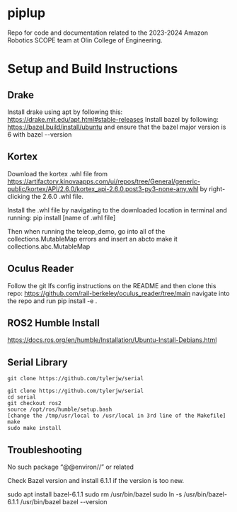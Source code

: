 # piplup
Repo for code and documentation related to the 2023-2024 Amazon Robotics SCOPE team at Olin College of Engineering.


# Setup and Build Instructions
## Drake
Install drake using apt by following this: https://drake.mit.edu/apt.html#stable-releases 
Install bazel by following: https://bazel.build/install/ubuntu  and ensure that the bazel major version is 6 with bazel --version 

## Kortex

Download the kortex .whl file from https://artifactory.kinovaapps.com/ui/repos/tree/General/generic-public/kortex/API/2.6.0/kortex_api-2.6.0.post3-py3-none-any.whl  by right-clicking the 2.6.0 .whl file.

Install the .whl file by navigating to the downloaded location in terminal and running: pip install [name of .whl file]

Then when running the teleop_demo, go into all of the collections.MutableMap errors and insert an abcto make it collections.abc.MutableMap

## Oculus Reader
Follow the git lfs config instructions on the README and then clone this repo: https://github.com/rail-berkeley/oculus_reader/tree/main 
navigate into the repo and run pip install -e .

## ROS2 Humble Install
https://docs.ros.org/en/humble/Installation/Ubuntu-Install-Debians.html 

## Serial Library

`git clone https://github.com/tylerjw/serial `
```
git clone https://github.com/tylerjw/serial
cd serial
git checkout ros2
source /opt/ros/humble/setup.bash
[change the /tmp/usr/local to /usr/local in 3rd line of the Makefile]
make
sudo make install
```

## Troubleshooting

No such package “@@environ//” or related

Check Bazel version and install 6.1.1 if the version is too new.

sudo apt install bazel-6.1.1
sudo rm /usr/bin/bazel
sudo ln -s /usr/bin/bazel-6.1.1 /usr/bin/bazel
bazel --version
